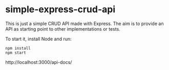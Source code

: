 # simple-express-crud-api
This is just a simple CRUD API made with Express. The aim is to provide an API as starting point to other implementations or tests.

To start it, install Node and run:

```
npm install
npm start
```
http://localhost:3000/api-docs/
